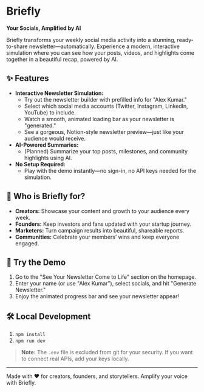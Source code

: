 # Briefly

**Your Socials, Amplified by AI**

Briefly transforms your weekly social media activity into a stunning, ready-to-share newsletter—automatically. Experience a modern, interactive simulation where you can see how your posts, videos, and highlights come together in a beautiful recap, powered by AI.

## ✨ Features
- **Interactive Newsletter Simulation:**
  - Try out the newsletter builder with prefilled info for "Alex Kumar."
  - Select which social media accounts (Twitter, Instagram, LinkedIn, YouTube) to include.
  - Watch a smooth, animated loading bar as your newsletter is "generated."
  - See a gorgeous, Notion-style newsletter preview—just like your audience would receive.
- **AI-Powered Summaries:**
  - (Planned) Summarize your top posts, milestones, and community highlights using AI.
- **No Setup Required:**
  - Play with the demo instantly—no sign-in, no API keys needed for the simulation.

## 👥 Who is Briefly for?
- **Creators:** Showcase your content and growth to your audience every week.
- **Founders:** Keep investors and fans updated with your startup journey.
- **Marketers:** Turn campaign results into beautiful, shareable reports.
- **Communities:** Celebrate your members’ wins and keep everyone engaged.

## 🚀 Try the Demo
1. Go to the "See Your Newsletter Come to Life" section on the homepage.
2. Enter your name (or use "Alex Kumar"), select socials, and hit "Generate Newsletter."
3. Enjoy the animated progress bar and see your newsletter appear!

## 🛠️ Local Development
1. `npm install`
2. `npm run dev`

> **Note:** The `.env` file is excluded from git for your security. If you want to connect real APIs, add your keys locally.

---

Made with ❤️ for creators, founders, and storytellers. Amplify your voice with Briefly.
